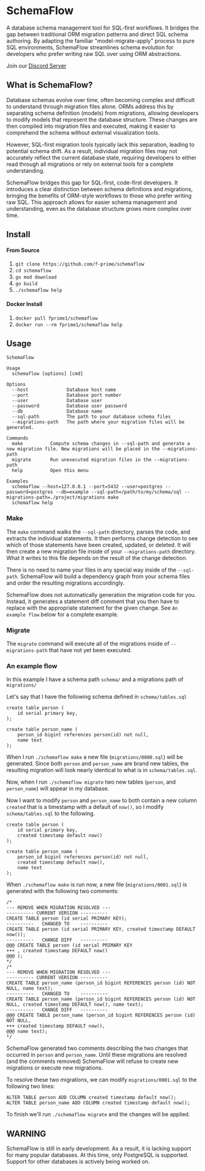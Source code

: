 # SchemaFlow

A database schema management tool for SQL-first workflows. It bridges the gap between traditional ORM migration patterns and direct SQL schema authoring. By adapting the familiar "model-migrate-apply" process to pure SQL environments, SchemaFlow streamlines schema evolution for developers who prefer writing raw SQL over using ORM abstractions.

Join our [Discord Server](https://discord.gg/q7nQPxYQuE)

## What is SchemaFlow?

Database schemas evolve over time, often becoming complex and difficult to understand through migration files alone. ORMs address this by separating schema definition (models) from migrations, allowing developers to modify models that represent the database structure. These changes are then compiled into migration files and executed, making it easier to comprehend the schema without external visualization tools.

However, SQL-first migration tools typically lack this separation, leading to potential schema drift. As a result, individual migration files may not accurately reflect the current database state, requiring developers to either read through all migrations or rely on external tools for a complete understanding.

SchemaFlow bridges this gap for SQL-first, code-first developers. It introduces a clear distinction between schema definitions and migrations, bringing the benefits of ORM-style workflows to those who prefer writing raw SQL. This approach allows for easier schema management and understanding, even as the database structure grows more complex over time.

## Install

#### From Source

1. `git clone https://github.com/f-prime/schemaflow`
2. `cd schemaflow`
3. `go mod download`
4. `go build`
5. `./schemaflow help`

#### Docker Install

1. `docker pull fprime1/schemaflow`
2. `docker run --rm fprime1/schemaflow help`

## Usage

```
SchemaFlow

Usage
  schemaflow [options] [cmd]

Options
  --host              Database host name
  --port              Database port number
  --user              Database user
  --password          Database user password
  --db                Database name
  --sql-path          The path to your database schema files
  --migrations-path   The path where your migration files will be generated.

Commands
  make          Compute schema changes in --sql-path and generate a new migration file. New migrations will be placed in the --migrations-path
  migrate       Run unexecuted migration files in the --migrations-path
  help          Open this menu

Examples
  schemaflow --host=127.0.0.1 --port=5432 --user=postgres --password=postgres --db=example --sql-path=/path/to/my/schema/sql --migrations-path=./project/migrations make
  schemaflow help
```

### Make 

The `make` command walks the `--sql-path` directory, parses the code, and extracts the individual statements. It then performs change detection to see which of those statements have been created, updated, or deleted. It will then create a new migration file inside of your `--migrations-path` directory. What it writes to this file depends on the result of the change detection.  

There is no need to name your files in any special way inside of the `--sql-path`. SchemaFlow will build a dependency graph from your schema files and order the resulting migrations accordingly.

SchemaFlow does not automatically generation the migration code for you. Instead, it generates a statement diff comment that you then have to replace with the appropriate statement for the given change. See `An example flow` below for a complete example.

### Migrate

The `migrate` command will execute all of the migrations inside of `--migrations-path` that have not yet been executed. 

### An example flow

In this example I have a schema path `schema/` and a migrations path of `migrations/`

Let's say that I have the following schema defined in `schema/tables.sql` 

```
create table person (
    id serial primary key,
);

create table person_name (
    person_id bigint references person(id) not null,
    name text
);
```

When I run `./schemaflow make` a new file (`migrations/0000.sql`) will be generated. Since both `person` and `person_name` are brand new tables, the resulting migration will look nearly identical to what is in `schema/tables.sql`.

Now, when I run `./schemaflow migrate` two new tables (`person`, and `person_name`) will appear in my database.

Now I want to modify `person` and `person_name` to both contain a new column `created` that is a timestamp with a default of `now()`, so I modify `schema/tables.sql` to the following.

```
create table person (
    id serial primary key,
    created timestamp default now()
);

create table person_name (
    person_id bigint references person(id) not null,
    created timestamp default now(),
    name text
);
```

When `./schemaflow make` is run now, a new file (`migrations/0001.sql`) is generated with the following two comments:

```
/*
--- REMOVE WHEN MIGRATION RESOLVED ---
---------- CURRENT VERSION ----------
CREATE TABLE person (id serial PRIMARY KEY);
----------   CHANGED TO    ----------
CREATE TABLE person (id serial PRIMARY KEY, created timestamp DEFAULT now());
----------   CHANGE DIFF   ----------
@@@ CREATE TABLE person (id serial PRIMARY KEY
+++ , created timestamp DEFAULT now()
@@@ );
*/
/*
--- REMOVE WHEN MIGRATION RESOLVED ---
---------- CURRENT VERSION ----------
CREATE TABLE person_name (person_id bigint REFERENCES person (id) NOT NULL, name text);
----------   CHANGED TO    ----------
CREATE TABLE person_name (person_id bigint REFERENCES person (id) NOT NULL, created timestamp DEFAULT now(), name text);
----------   CHANGE DIFF   ----------
@@@ CREATE TABLE person_name (person_id bigint REFERENCES person (id) NOT NULL, 
+++ created timestamp DEFAULT now(), 
@@@ name text);
*/
```

SchemaFlow generated two comments describing the two changes that occurred in `person` and `person_name`. Until these migrations are resolved (and the comments removed) SchemaFlow will refuse to create new migrations or execute new migrations.

To resolve these two migrations, we can modify `migrations/0001.sql` to the following two lines:

```
ALTER TABLE person ADD COLUMN created timestamp default now();
ALTER TABLE person_name ADD COLUMN created timestamp default now();
```

To finish we'll run `./schemaflow migrate` and the changes will be applied.

## **WARNING**

SchemaFlow is still in early development. As a result, it is lacking support for many popular databases. At this time, only PostgreSQL is supported. Support for other databases is actively being worked on.
